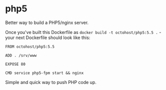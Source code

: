 php5
=======

Better way to build a PHP5/nginx server.

Once you've built this Dockerfile as `docker build -t octohost/php5:5.5 .` - your next Dockerfile should look like this:

```
FROM octohost/php5:5.5

ADD . /srv/www

EXPOSE 80

CMD service php5-fpm start && nginx
```

Simple and quick way to push PHP code up.
